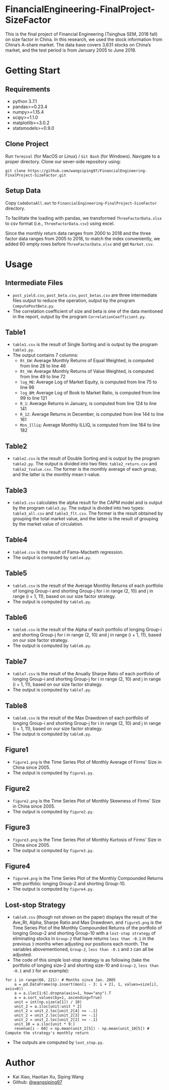 # FinancialEngineering-FinalProject-SizeFactor
This is the final project of Financial Engineering (Tsinghua SEM, 2018 fall) on size factor in China. In this research, we used the stock information from China’s A-share market. The data base covers 3,631 stocks on China’s market, and the test period is from January 2005 to June 2018. 

# Getting Start
## Requirements
- python 3.7.1
- pandas>=0.23.4
- numpy>=1.15.4
- scipy>=1.1.0
- matplotlib>=3.0.2
- statsmodels>=0.9.0

## Clone Project
Run `Terminal` (for MacOS or Linux) / `Git Bash` (for Windows). Navigate to a proper directory. Clone our sever-side repository using:
``` 
git clone https://github.com/wangsiping97/FinancialEngineering-FinalProject-SizeFactor.git
```
## Setup Data
Copy `CadeDataAll.mat` to `FinancialEngineering-FinalProject-SizeFactor` directory.

To facilitate the loading with pandas, we transformed `ThreeFactorData.xlsx` to csv format (i.e., `ThreeFactorData.csv`) using excel.

Since the monthly return data ranges from 2000 to 2018 and the three factor data ranges from 2005 to 2018, to match the index conveniently, we added 60 empty rows before `ThreeFactorData.xlsx` and get `Market.csv`. 

# Usage

## Intermediate Files
- `post_yield.csv`, `post_beta.csv`, `post_betas.csv` are three intermediate files output to reduce the operation, output by the program `ComputePostBeta.py`.
- The correlation coefficient of size and beta is one of the data mentioned in the report, output by the program `CorrelationCoefficient.py`.

## Table1
- `table1.csv` is the result of Single Sorting and is output by the program `table1.py`.
- The output contains 7 columns: 
    - `Rt_EW`: Average Monthly Returns of Equal Weighted, is computed from line 28 to line 46
    - `Rt_VW`: Average Monthly Returns of Value Weighted, is computed from line 49 to line 72
    - `log_ME`: Average Log of Market Equity, is computed from line 75 to line 96
    - `log_BM`: Average Log of Book to Market Ratio, is computed from line 99 to line 121
    - `R_1`: Average Returns in January, is computed from line 124 to line 141
    - `R_12`: Average Returns in December, is computed from line 144 to line 161
    - `Mon_Illiq`: Average Monthly ILLIQ, is computed from line 164 to line 182

## Table2
- `table2.csv` is the result of Double Sorting and is output by the program `table2.py`. The output is divided into two files: `table2_return.csv` and `table2_tvalue.csv`. The former is the monthly average of each group, and the latter is the monthly mean t-value.

## Table3
- `table3.csv` calculates the alpha result for the CAPM model and is output by the program `table3.py`. The output is divided into two types: `table3_all.csv` and `table3_flt.csv`. The former is the result obtained by grouping the total market value, and the latter is the result of grouping by the market value of circulation.

## Table4
- `table4.csv` is the result of Fama-Macbeth regression. 
- The output is computed by `table4.py`.

## Table5
- `table5.csv` is the result of the Average Monthly Returns of each portfolio of longing Group-i and shorting Group-j for i in range (2, 10) and j in range (i + 1, 11), based on our size factor strategy. 
- The output is computed by `table5.py`.

## Table6
- `table6.csv` is the result of the Alpha of each portfolio of longing Group-i and shorting Group-j for i in range (2, 10) and j in range (i + 1, 11), based on our size factor strategy. 
- The output is computed by `table6.py`.

## Table7
- `table7.csv` is the result of the Anually Sharpe Ratio of each portfolio of longing Group-i and shorting Group-j for i in range (2, 10) and j in range (i + 1, 11), based on our size factor strategy. 
- The output is computed by `table7.py`.

## Table8
- `table8.csv` is the result of the Max Drawdown of each portfolio of longing Group-i and shorting Group-j for i in range (2, 10) and j in range (i + 1, 11), based on our size factor strategy. 
- The output is computed by `table8.py`.

## Figure1
- `figure1.png` is the Time Series Plot of Monthly Average of Firms' Size in China since 2005.
- The output is computed by `figure1.py`.

## Figure2
- `figure2.png` is the Time Series Plot of Monthly Skewness of Firms' Size in China since 2005.
- The output is computed by `figure2.py`.

## Figure3
- `figure3.png` is the Time Series Plot of Monthly Kurtosis of Firms' Size in China since 2005.
- The output is computed by `figure3.py`.

## Figure4
- `figure4.png` is the Time Series Plot of the Monthly Compounded Returns with portfolio: longing Group-2 and shorting Group-10.
- The output is computed by `figure4.py`.

## Lost-stop Strategy
- `table9.csv` (though not shown on the paper) displays the result of the Ave_Rt, Alpha, Sharpe Ratio and Max Drawdown, and `figure5.png` is the Time Series Plot of the Monthly Compounded Returns of the portfolio of longing Group-2 and shorting Group-10 with a `lost-stop strategy` of eliminating stocks in `Group-2` that have returns `less than -0.1` in the previous `3` months when adjusting our positions each month. The variables abovementioned, `Group-2`, `less than -0.1` and `3` can all be adjusted. 
- The code of this simple lost-stop strategy is as following (take the portfolio of longing size-2 and shorting size-10 and `Group-2`, `less than -0.1` and `3` for an example): 
```
for i in range(60, 221): # Months since Jan. 2005
    a = pd.DataFrame(np.insert(mon[i - 3: i + 2], 1, values=size[i], axis=0))
    a = a.iloc[1:6].dropna(axis=1, how="any").T
    a = a.sort_values(by=1, ascending=True)
    unit = int(np.size(a[1]) / 10)
    unit_2 = a.iloc[unit:unit * 2]
    unit_2 = unit_2.loc[unit_2[4] >= -.1]
    unit_2 = unit_2.loc[unit_2[3] >= -.1]
    unit_2 = unit_2.loc[unit_2[2] >= -.1]
    unit_10 = a.iloc[unit * 9:]
    revenue[i - 60] = np.mean(unit_2[5]) - np.mean(unit_10[5]) # Compute the strategy's monthly return
```
- The outputs are computed by `lost_stop.py`. 

# Author
- Kai Xiao, Haotian Xu, Siping Wang
- Github: [@wangsiping97](https://github.com/wangsiping97)